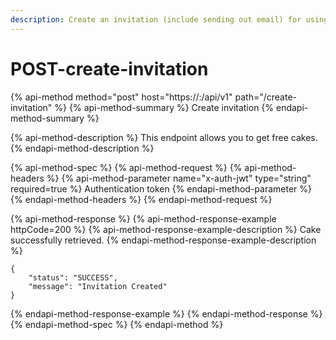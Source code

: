 ```yaml
---
description: Create an invitation (include sending out email) for using the application
---
```


# POST-create-invitation

{% api-method method="post" host="https://<host>:<port>/api/v1" path="/create-invitation" %}
{% api-method-summary %}
Create invitation
{% endapi-method-summary %}

{% api-method-description %}
This endpoint allows you to get free cakes.
{% endapi-method-description %}

{% api-method-spec %}
{% api-method-request %}
{% api-method-headers %}
{% api-method-parameter name="x-auth-jwt" type="string" required=true %}
Authentication token
{% endapi-method-parameter %}
{% endapi-method-headers %}
{% endapi-method-request %}

{% api-method-response %}
{% api-method-response-example httpCode=200 %}
{% api-method-response-example-description %}
Cake successfully retrieved.
{% endapi-method-response-example-description %}

```
{
    "status": "SUCCESS",
    "message": "Invitation Created"
}
```
{% endapi-method-response-example %}
{% endapi-method-response %}
{% endapi-method-spec %}
{% endapi-method %}



